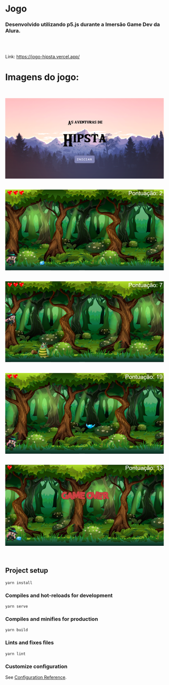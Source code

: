 # Jogo

<h3>Desenvolvido utilizando p5.js durante a Imersão Game Dev da Alura.</h3>
<br>
<br>

Link: https://jogo-hipsta.vercel.app/

# Imagens do jogo:

<br>

<div align="center" style="margin-top: 15px;">
  <img alt="graficos1" title="Graficos1" src=".github/imagem1.png"/>
</div>

<br>

<div align="center" style="margin-top: 15px;">
  <img alt="grafico2" title="Grafico2" src=".github/imagem2.png"/>
</div>

<br>

<div align="center" style="margin-top: 15px;">
  <img alt="grafico3" title="Grafico3" src=".github/imagem3.png"/>
</div>

<br>

<div align="center" style="margin-top: 15px;">
  <img alt="grafico3" title="Grafico3" src=".github/imagem4.png"/>
</div>

<br>

<div align="center" style="margin-top: 15px;">
  <img alt="grafico3" title="Grafico3" src=".github/imagem5.png"/>
</div>

<br>
<br>

## Project setup
```
yarn install
```

### Compiles and hot-reloads for development
```
yarn serve
```

### Compiles and minifies for production
```
yarn build
```

### Lints and fixes files
```
yarn lint
```

### Customize configuration
See [Configuration Reference](https://cli.vuejs.org/config/).
